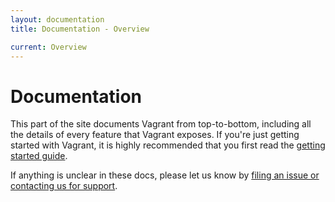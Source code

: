 ```yaml
---
layout: documentation
title: Documentation - Overview

current: Overview
---
```

# Documentation

This part of the site documents Vagrant from top-to-bottom, including
all the details of every feature that Vagrant exposes. If you're just
getting started with Vagrant, it is highly recommended that you first
read the [getting started guide](../guide/index.html).

If anything is unclear in these docs, please let us know by
[filing an issue or contacting us for support](../project/support.html).

